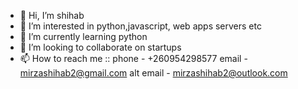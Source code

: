 - 👋 Hi, I’m shihab
- 👀 I’m interested in python,javascript, web apps servers etc
- 🌱 I’m currently learning python
- 💞️ I’m looking to collaborate on startups
- 📫 How to reach me ::
phone - +260954298577
email - mirzashihab2@gmail.com
alt email - mirzashihab2@outlook.com


